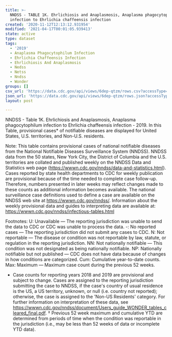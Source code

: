 ```yaml
---
title: >-
  NNDSS - TABLE 1K. Ehrlichiosis and Anaplasmosis, Anaplasma phagocytophilum
  infection to Ehrlichia chaffeensis infection
created: '2020-11-12T12:13:12.931954'
modified: '2021-04-17T00:01:05.939413'
state: active
type: dataset
tags:
  - '2019'
  - Anaplasma Phagocytophilum Infection
  - Ehrlichia Chaffeensis Infection
  - Ehrlichiosis And Anaplasmosis
  - Nedss
  - Netss
  - Nndss
  - Wonder
groups: []
csv_url: 'https://data.cdc.gov/api/views/6dep-qtzm/rows.csv?accessType=DOWNLOAD'
json_url: 'https://data.cdc.gov/api/views/6dep-qtzm/rows.json?accessType=DOWNLOAD'
layout: post

---
```

NNDSS - Table 1K. Ehrlichiosis and Anaplasmosis, Anaplasma phagocytophilum infection to Ehrlichia chaffeensis infection - 2019. In this Table, provisional cases* of notifiable diseases are displayed for United States, U.S. territories, and Non-U.S. residents. 

Note: 
This table contains provisional cases of national notifiable diseases from the National Notifiable Diseases Surveillance System (NNDSS). NNDSS data from the 50 states, New York City, the District of Columbia and the U.S. territories are collated and published weekly on the NNDSS Data and Statistics web page (https://wwwn.cdc.gov/nndss/data-and-statistics.html). Cases reported by state health departments to CDC for weekly publication are provisional because of the time needed to complete case follow-up. Therefore, numbers presented in later weeks may reflect changes made to these counts as additional information becomes available. The national surveillance case definitions used to define a case are available on the NNDSS web site at https://wwwn.cdc.gov/nndss/. Information about the weekly provisional data and guides to interpreting data are available at: https://wwwn.cdc.gov/nndss/infectious-tables.html 

Footnotes: 
U: Unavailable — The reporting jurisdiction was unable to send the data to CDC or CDC was unable to process the data.
-: No reported cases — The reporting jurisdiction did not submit any cases to CDC.
N: Not reportable — The disease or condition was not reportable by law, statute, or regulation in the reporting jurisdiction.
NN: Not nationally notifiable — This condition was not designated as being nationally notifiable.
NP: Nationally notifiable but not published — CDC does not have data because of changes in how conditions are categorized.
Cum: Cumulative year-to-date counts.
Max: Maximum — Maximum case count during the previous 52 weeks.
* Case counts for reporting years 2018 and 2019 are provisional and subject to change. Cases are assigned to the reporting jurisdiction submitting the case to NNDSS, if the case's country of usual residence is the US, a US territory, unknown, or null (i.e. country not reported); otherwise, the case is assigned to the 'Non-US Residents' category. For further information on interpretation of these data, see https://wwwn.cdc.gov/nndss/document/Users_guide_WONDER_tables_cleared_final.pdf. 
† Previous 52 week maximum and cumulative YTD are determined from periods of time when the condition was reportable in the jurisdiction (i.e., may be less than 52 weeks of data or incomplete YTD data).
